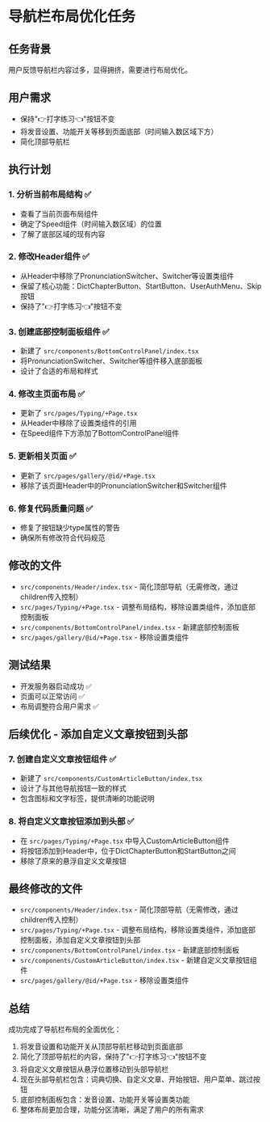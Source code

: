 # 导航栏布局优化任务

## 任务背景
用户反馈导航栏内容过多，显得拥挤，需要进行布局优化。

## 用户需求
- 保持"👉打字练习👈"按钮不变
- 将发音设置、功能开关等移到页面底部（时间输入数区域下方）
- 简化顶部导航栏

## 执行计划

### 1. 分析当前布局结构 ✅
- 查看了当前页面布局组件
- 确定了Speed组件（时间输入数区域）的位置
- 了解了底部区域的现有内容

### 2. 修改Header组件 ✅
- 从Header中移除了PronunciationSwitcher、Switcher等设置类组件
- 保留了核心功能：DictChapterButton、StartButton、UserAuthMenu、Skip按钮
- 保持了"👉打字练习👈"按钮不变

### 3. 创建底部控制面板组件 ✅
- 新建了 `src/components/BottomControlPanel/index.tsx`
- 将PronunciationSwitcher、Switcher等组件移入底部面板
- 设计了合适的布局和样式

### 4. 修改主页面布局 ✅
- 更新了 `src/pages/Typing/+Page.tsx`
- 从Header中移除了设置类组件的引用
- 在Speed组件下方添加了BottomControlPanel组件

### 5. 更新相关页面 ✅
- 更新了 `src/pages/gallery/@id/+Page.tsx`
- 移除了该页面Header中的PronunciationSwitcher和Switcher组件

### 6. 修复代码质量问题 ✅
- 修复了按钮缺少type属性的警告
- 确保所有修改符合代码规范

## 修改的文件
- `src/components/Header/index.tsx` - 简化顶部导航（无需修改，通过children传入控制）
- `src/pages/Typing/+Page.tsx` - 调整布局结构，移除设置类组件，添加底部控制面板
- `src/components/BottomControlPanel/index.tsx` - 新建底部控制面板
- `src/pages/gallery/@id/+Page.tsx` - 移除设置类组件

## 测试结果
- 开发服务器启动成功 ✅
- 页面可以正常访问 ✅
- 布局调整符合用户需求 ✅

## 后续优化 - 添加自定义文章按钮到头部

### 7. 创建自定义文章按钮组件 ✅
- 新建了 `src/components/CustomArticleButton/index.tsx`
- 设计了与其他导航按钮一致的样式
- 包含图标和文字标签，提供清晰的功能说明

### 8. 将自定义文章按钮添加到头部 ✅
- 在 `src/pages/Typing/+Page.tsx` 中导入CustomArticleButton组件
- 将按钮添加到Header中，位于DictChapterButton和StartButton之间
- 移除了原来的悬浮自定义文章按钮

## 最终修改的文件
- `src/components/Header/index.tsx` - 简化顶部导航（无需修改，通过children传入控制）
- `src/pages/Typing/+Page.tsx` - 调整布局结构，移除设置类组件，添加底部控制面板，添加自定义文章按钮到头部
- `src/components/BottomControlPanel/index.tsx` - 新建底部控制面板
- `src/components/CustomArticleButton/index.tsx` - 新建自定义文章按钮组件
- `src/pages/gallery/@id/+Page.tsx` - 移除设置类组件

## 总结
成功完成了导航栏布局的全面优化：
1. 将发音设置和功能开关从顶部导航栏移动到页面底部
2. 简化了顶部导航栏的内容，保持了"👉打字练习👈"按钮不变
3. 将自定义文章按钮从悬浮位置移动到头部导航栏
4. 现在头部导航栏包含：词典切换、自定义文章、开始按钮、用户菜单、跳过按钮
5. 底部控制面板包含：发音设置、功能开关等设置类功能
6. 整体布局更加合理，功能分区清晰，满足了用户的所有需求
